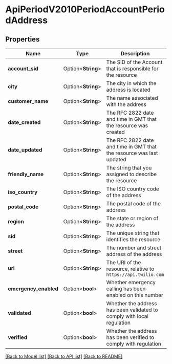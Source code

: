 # ApiPeriodV2010PeriodAccountPeriodAddress

## Properties

Name | Type | Description | Notes
------------ | ------------- | ------------- | -------------
**account_sid** | Option<**String**> | The SID of the Account that is responsible for the resource | [optional]
**city** | Option<**String**> | The city in which the address is located | [optional]
**customer_name** | Option<**String**> | The name associated with the address | [optional]
**date_created** | Option<**String**> | The RFC 2822 date and time in GMT that the resource was created | [optional]
**date_updated** | Option<**String**> | The RFC 2822 date and time in GMT that the resource was last updated | [optional]
**friendly_name** | Option<**String**> | The string that you assigned to describe the resource | [optional]
**iso_country** | Option<**String**> | The ISO country code of the address | [optional]
**postal_code** | Option<**String**> | The postal code of the address | [optional]
**region** | Option<**String**> | The state or region of the address | [optional]
**sid** | Option<**String**> | The unique string that identifies the resource | [optional]
**street** | Option<**String**> | The number and street address of the address | [optional]
**uri** | Option<**String**> | The URI of the resource, relative to `https://api.twilio.com` | [optional]
**emergency_enabled** | Option<**bool**> | Whether emergency calling has been enabled on this number | [optional]
**validated** | Option<**bool**> | Whether the address has been validated to comply with local regulation | [optional]
**verified** | Option<**bool**> | Whether the address has been verified to comply with regulation | [optional]

[[Back to Model list]](../README.md#documentation-for-models) [[Back to API list]](../README.md#documentation-for-api-endpoints) [[Back to README]](../README.md)


